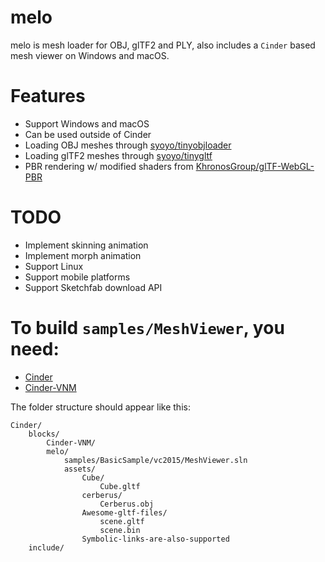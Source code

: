# melo
melo is mesh loader for OBJ, glTF2 and PLY, also includes a `Cinder` based mesh viewer on Windows and macOS.

# Features

- Support Windows and macOS
- Can be used outside of Cinder
- Loading OBJ meshes through [syoyo/tinyobjloader](https://github.com/syoyo/tinyobjloader)
- Loading glTF2 meshes through [syoyo/tinygltf](https://github.com/syoyo/tinygltf)
- PBR rendering w/ modified shaders from [KhronosGroup/glTF-WebGL-PBR](https://github.com/KhronosGroup/glTF-WebGL-PBR/tree/master/shaders)

# TODO
- Implement skinning animation
- Implement morph animation
- Support Linux
- Support mobile platforms
- Support Sketchfab download API

# To build `samples/MeshViewer`, you need:

* [Cinder](https://github.com/cinder/Cinder)
* [Cinder-VNM](https://github.com/jing-interactive/Cinder-VNM)

The folder structure should appear like this:

```
Cinder/
    blocks/
        Cinder-VNM/
        melo/
            samples/BasicSample/vc2015/MeshViewer.sln
            assets/
                Cube/
                    Cube.gltf
                cerberus/
                    Cerberus.obj
                Awesome-gltf-files/
                    scene.gltf
                    scene.bin
                Symbolic-links-are-also-supported
    include/